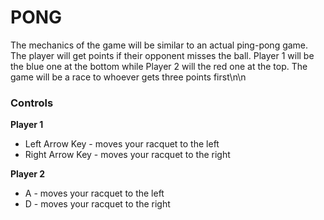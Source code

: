 # PONG

The mechanics of the game will be similar to an actual ping-pong game. The player will get points if their opponent misses the ball. Player 1 will be the blue one at the bottom while Player 2 will the red one at the top. The game will be a race to whoever gets three points first\n\n

### Controls
**Player 1**
- Left Arrow Key - moves your racquet to the left
- Right Arrow Key - moves your racquet to the right

**Player 2**
- A - moves your racquet to the left
- D - moves your racquet to the right
